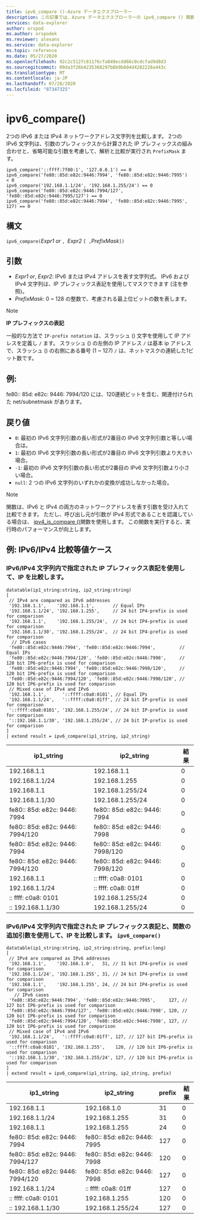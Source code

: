 ```yaml
---
title: ipv6_compare ()-Azure データエクスプローラー
description: この記事では、Azure データエクスプローラーの ipv6_compare () 関数について説明します。
services: data-explorer
author: orspod
ms.author: orspodek
ms.reviewer: alexans
ms.service: data-explorer
ms.topic: reference
ms.date: 05/27/2020
ms.openlocfilehash: 92c2c512fc81176cfa849ecdd66c0cdcfad9d8d3
ms.sourcegitcommit: 09da3f26b4235368297b8b9b604d4282228a443c
ms.translationtype: MT
ms.contentlocale: ja-JP
ms.lasthandoff: 07/28/2020
ms.locfileid: "87347325"
---
```

# <a name="ipv6_compare"></a>ipv6_compare()

2つの IPv6 または IPv4 ネットワークアドレス文字列を比較します。 2つの IPv6 文字列は、引数のプレフィックスから計算された IP プレフィックスの組み合わせと、省略可能な引数を考慮して、解析と比較が実行され `PrefixMask` ます。

```kusto
ipv6_compare('::ffff:7f00:1', '127.0.0.1') == 0
ipv6_compare('fe80::85d:e82c:9446:7994', 'fe80::85d:e82c:9446:7995')  < 0
ipv6_compare('192.168.1.1/24', '192.168.1.255/24') == 0
ipv6_compare('fe80::85d:e82c:9446:7994/127', 'fe80::85d:e82c:9446:7995/127') == 0
ipv6_compare('fe80::85d:e82c:9446:7994', 'fe80::85d:e82c:9446:7995', 127) == 0
```

## <a name="syntax"></a>構文

`ipv6_compare(`*Expr1 or* `, `*Expr2* `[ ,`*PrefixMask*`])`

## <a name="arguments"></a>引数

* *Expr1 or*, *Expr2*: IPv6 または IPv4 アドレスを表す文字列式。 IPv6 および IPv4 文字列は、IP プレフィックス表記を使用してマスクできます (注を参照)。
* *PrefixMask*: 0 ~ 128 の整数で、考慮される最上位ビットの数を表します。

> [!Note] 
>**IP プレフィックスの表記**
> 
>一般的な方法で `IP-prefix notation` は、スラッシュ () 文字を使用して IP アドレスを定義し `/` ます。
>スラッシュ () の左側の IP アドレス `/` は基本 ip アドレスで、スラッシュ () の右側にある番号 (1 ~ 127) `/` は、ネットマスクの連続した1ビット数です。 
>
> ## <a name="example"></a>例:
> fe80:: 85d: e82c: 9446: 7994/120 には、120連続ビットを含む、関連付けられた net/subnetmask があります。

## <a name="returns"></a>戻り値

* `0`: 最初の IPv6 文字列引数の長い形式が2番目の IPv6 文字列引数と等しい場合は。
* `1`: 最初の IPv6 文字列引数の長い形式が2番目の IPv6 文字列引数より大きい場合。
* `-1`: 最初の IPv6 文字列引数の長い形式が2番目の IPv6 文字列引数より小さい場合。
* `null`: 2 つの IPv6 文字列のいずれかの変換が成功しなかった場合。

> [!Note]
> 関数は、IPv6 と IPv4 の両方のネットワークアドレスを表す引数を受け入れて比較できます。 ただし、呼び出し元が引数が IPv4 形式であることを認識している場合は、 [ipv4_is_compare ()](./ipv4-comparefunction.md)関数を使用します。 この関数を実行すると、実行時のパフォーマンスが向上します。

## <a name="examples-ipv6ipv4-comparison-equality-cases"></a>例: IPv6/IPv4 比較等値ケース

### <a name="compare-ips-using-the-ip-prefix-notation-specified-inside-the-ipv6ipv4-strings"></a>IPv6/IPv4 文字列内で指定された IP プレフィックス表記を使用して、IP を比較します。

<!-- csl: https://help.kusto.windows.net/Samples -->
```kusto
datatable(ip1_string:string, ip2_string:string)
[
 // IPv4 are compared as IPv6 addresses
 '192.168.1.1',    '192.168.1.1',       // Equal IPs
 '192.168.1.1/24', '192.168.1.255',     // 24 bit IP4-prefix is used for comparison
 '192.168.1.1',    '192.168.1.255/24',  // 24 bit IP4-prefix is used for comparison
 '192.168.1.1/30', '192.168.1.255/24',  // 24 bit IP4-prefix is used for comparison
  // IPv6 cases
 'fe80::85d:e82c:9446:7994', 'fe80::85d:e82c:9446:7994',         // Equal IPs
 'fe80::85d:e82c:9446:7994/120', 'fe80::85d:e82c:9446:7998',     // 120 bit IP6-prefix is used for comparison
 'fe80::85d:e82c:9446:7994', 'fe80::85d:e82c:9446:7998/120',     // 120 bit IP6-prefix is used for comparison
 'fe80::85d:e82c:9446:7994/120', 'fe80::85d:e82c:9446:7998/120', // 120 bit IP6-prefix is used for comparison
 // Mixed case of IPv4 and IPv6
 '192.168.1.1',      '::ffff:c0a8:0101', // Equal IPs
 '192.168.1.1/24',   '::ffff:c0a8:01ff', // 24 bit IP-prefix is used for comparison
 '::ffff:c0a8:0101', '192.168.1.255/24', // 24 bit IP-prefix is used for comparison
 '::192.168.1.1/30', '192.168.1.255/24', // 24 bit IP-prefix is used for comparison
]
| extend result = ipv6_compare(ip1_string, ip2_string)
```

|ip1_string|ip2_string|結果|
|---|---|---|
|192.168.1.1|192.168.1.1|0|
|192.168.1.1/24|192.168.1.255|0|
|192.168.1.1|192.168.1.255/24|0|
|192.168.1.1/30|192.168.1.255/24|0|
|fe80:: 85d: e82c: 9446: 7994|fe80:: 85d: e82c: 9446: 7994|0|
|fe80:: 85d: e82c: 9446: 7994/120|fe80:: 85d: e82c: 9446: 7998|0|
|fe80:: 85d: e82c: 9446: 7994|fe80:: 85d: e82c: 9446: 7998/120|0|
|fe80:: 85d: e82c: 9446: 7994/120|fe80:: 85d: e82c: 9446: 7998/120|0|
|192.168.1.1|:: ffff: c0a8: 0101|0|
|192.168.1.1/24|:: ffff: c0a8: 01ff|0|
|:: ffff: c0a8: 0101|192.168.1.255/24|0|
|:: 192.168.1.1/30|192.168.1.255/24|0|

### <a name="compare-ips-using-ip-prefix-notation-specified-inside-the-ipv6ipv4-strings-and-as-additional-argument-of-the-ipv6_compare-function"></a>IPv6/IPv4 文字列内で指定された IP プレフィックス表記と、関数の追加引数を使用して、IP を比較します。 `ipv6_compare()`

<!-- csl: https://help.kusto.windows.net/Samples -->
```kusto
datatable(ip1_string:string, ip2_string:string, prefix:long)
[
 // IPv4 are compared as IPv6 addresses 
 '192.168.1.1',    '192.168.1.0',   31, // 31 bit IP4-prefix is used for comparison
 '192.168.1.1/24', '192.168.1.255', 31, // 24 bit IP4-prefix is used for comparison
 '192.168.1.1',    '192.168.1.255', 24, // 24 bit IP4-prefix is used for comparison
   // IPv6 cases
 'fe80::85d:e82c:9446:7994', 'fe80::85d:e82c:9446:7995',     127, // 127 bit IP6-prefix is used for comparison
 'fe80::85d:e82c:9446:7994/127', 'fe80::85d:e82c:9446:7998', 120, // 120 bit IP6-prefix is used for comparison
 'fe80::85d:e82c:9446:7994/120', 'fe80::85d:e82c:9446:7998', 127, // 120 bit IP6-prefix is used for comparison
 // Mixed case of IPv4 and IPv6
 '192.168.1.1/24',   '::ffff:c0a8:01ff', 127, // 127 bit IP6-prefix is used for comparison
 '::ffff:c0a8:0101', '192.168.1.255',    120, // 120 bit IP6-prefix is used for comparison
 '::192.168.1.1/30', '192.168.1.255/24', 127, // 120 bit IP6-prefix is used for comparison
]
| extend result = ipv6_compare(ip1_string, ip2_string, prefix)
```

|ip1_string|ip2_string|prefix|結果|
|---|---|---|---|
|192.168.1.1|192.168.1.0|31|0|
|192.168.1.1/24|192.168.1.255|31|0|
|192.168.1.1|192.168.1.255|24|0|
|fe80:: 85d: e82c: 9446: 7994|fe80:: 85d: e82c: 9446: 7995|127|0|
|fe80:: 85d: e82c: 9446: 7994/127|fe80:: 85d: e82c: 9446: 7998|120|0|
|fe80:: 85d: e82c: 9446: 7994/120|fe80:: 85d: e82c: 9446: 7998|127|0|
|192.168.1.1/24|:: ffff: c0a8: 01ff|127|0|
|:: ffff: c0a8: 0101|192.168.1.255|120|0|
|:: 192.168.1.1/30|192.168.1.255/24|127|0|

